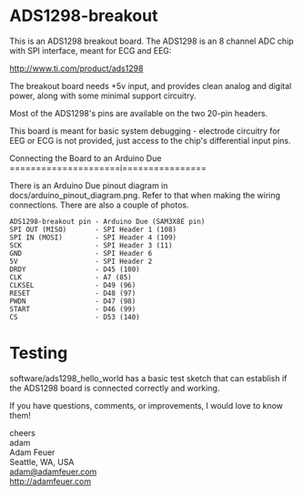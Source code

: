ADS1298-breakout
================

This is an ADS1298 breakout board. The ADS1298 is an 8 channel ADC chip with SPI interface, meant for ECG and EEG:

http://www.ti.com/product/ads1298

The breakout board needs +5v input, and provides clean analog and digital power, along with some minimal support circuitry.

Most of the ADS1298's pins are available on the two 20-pin headers.
 
This board is meant for basic system debugging - electrode circuitry for EEG or ECG is not provided, just access to
the chip's differential input pins.

Connecting the Board to an Arduino Due
=====================i================

There is an Arduino Due pinout diagram in docs/arduino_pinout_diagram.png. Refer to that when making the wiring
connections. There are also a couple of photos.

    ADS1298-breakout pin - Arduino Due (SAM3X8E pin)
    SPI OUT (MISO)       - SPI Header 1 (108)
    SPI IN (MOSI)        - SPI Header 4 (109)
    SCK                  - SPI Header 3 (11)
    GND                  - SPI Header 6
    5V                   - SPI Header 2
    DRDY                 - D45 (100)
    CLK                  - A7 (85)
    CLKSEL               - D49 (96)
    RESET                - D48 (97)
    PWDN                 - D47 (98)
    START                - D46 (99)
    CS                   - D53 (140)

Testing
=======

software/ads1298_hello_world has a basic test sketch that can establish if the ADS1298 board is connected correctly
and working.


If you have questions, comments, or improvements, I would love to know them!

cheers<br>
adam<br>
Adam Feuer<br>
Seattle, WA, USA<br>
adam@adamfeuer.com<br>
http://adamfeuer.com<br>


